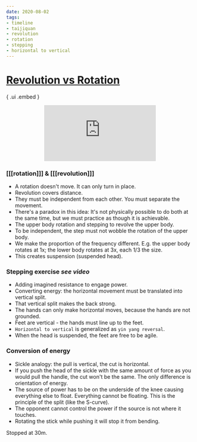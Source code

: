 ```yaml
---
date: 2020-08-02
tags:
- timeline
- taijiquan
- revolution
- rotation
- stepping
- horizontal to vertical
---
```


# [Revolution vs Rotation](http://practicalmethod.com/2010/11/revolution-vs-rotation-online-video/)

{ .ui .embed }
<div style="text-align: center;"><iframe src="https://www.youtube.com/embed/5qfPmUz-eWU" frameborder="0" allow="accelerometer; autoplay; encrypted-media; gyroscope; picture-in-picture" allowfullscreen></iframe></div>

### [[[rotation]]] & [[[revolution]]]
* A rotation doesn't move.  It can only turn in place.
* Revolution covers distance.
* They must be independent from each other.  You must separate the movement.
* There's a paradox in this idea:  It's not physically possible to do both at the same time, but we must practice as though it is achievable.
* The upper body rotation and stepping to revolve the upper body.
* To be independent, the step must not wobble the rotation of the upper body.
* We make the proportion of the frequency different.  E.g. the upper body rotates at 1x; the lower body rotates at 3x, each 1/3 the size.
* This creates suspension (suspended head).

### Stepping exercise *see video*
* Adding imagined resistance to engage power.
* Converting energy: the horizontal movement must be translated into vertical split.
* That vertical split makes the back strong.
* The hands can only make horizontal moves, because the hands are not grounded.
* Feet are vertical - the hands must line up to the feet.
* `Horizontal to vertical` is generalized as `yin yang reversal`.
* When the head is suspended, the feet are free to be agile.

### Conversion of energy
* Sickle analogy: the pull is vertical, the cut is horizontal.
* If you push the head of the sickle with the same amount of force as you would pull the handle, the cut won't be the same.  The only difference is orientation of energy.
* The source of power has to be on the underside of the knee causing everything else to float.  Everything cannot be floating.  This is the principle of the split (like the S-curve).
* The opponent cannot control the power if the source is not where it touches.
* Rotating the stick while pushing it will stop it from bending.

Stopped at 30m.
